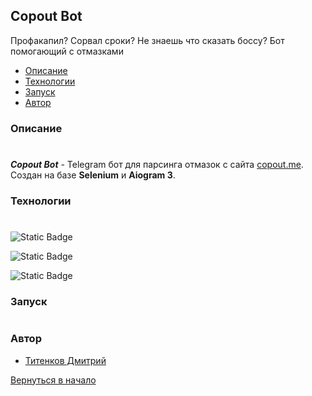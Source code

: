 ## Copout Bot
[](#начало)
Профакапил? Сорвал сроки? Не знаешь что сказать боссу?
Бот помогающий с отмазками

- [Описание](#Описание)
- [Технологии](#Технологии)
- [Запуск](#Запуск)
- [Автор](#Автор)

### Описание
#
___Copout Bot___ - Telegram бот для парсинга отмазок с сайта [copout.me](http://copout.me). Создан на базе ____Selenium____ и ____Aiogram 3____.

### Технологии
#
![Static Badge](https://img.shields.io/badge/python-black?style=for-the-badge&logo=python&logoColor=white&labelColor=black&cacheSeconds=3600)

![Static Badge](https://img.shields.io/badge/aiogram-3-black?style=for-the-badge&logo=aiogram&logoColor=white&labelColor=black&color=gray&cacheSeconds=3600)

![Static Badge](https://img.shields.io/badge/Selenium-black?style=for-the-badge&logo=Selenium&logoColor=white&link=https%3A%2F%2Fwww.selenium.dev%2F)


### Запуск
#




### Автор

- [Титенков Дмитрий](https://github.com/dmsnback)

[Вернуться в начало](#начало)


